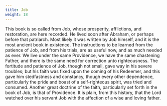 ```yaml
---
title: Job
weight: 18
---
```


This book is so called from Job, whose prosperity, afflictions, and restoration, are here recorded. He lived soon after Abraham, or perhaps before that patriarch. Most likely it was written by Job himself, and it is the most ancient book in existence. The instructions to be learned from the patience of Job, and from his trials, are as useful now, and as much needed as ever. We live under the same Providence, we have the same chastening Father, and there is the same need for correction unto righteousness. The fortitude and patience of Job, though not small, gave way in his severe troubles; but his faith was fixed upon the coming of his Redeemer, and this gave him stedfastness and constancy, though every other dependence, particularly the pride and boast of a self-righteous spirit, was tried and consumed. Another great doctrine of the faith, particularly set forth in the book of Job, is that of Providence. It is plain, from this history, that the Lord watched over his servant Job with the affection of a wise and loving father.
